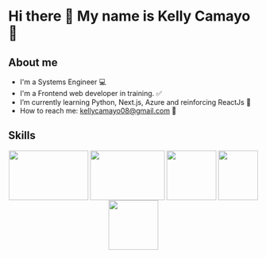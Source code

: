 # Hi there 👋 My name is Kelly Camayo 🌱

## About me

- I'm a Systems Engineer :computer:
- I'm a Frontend web developer in training. :white_check_mark:
- I’m currently learning Python, Next.js, Azure and reinforcing ReactJs :blue_book:
- How to reach me: kellycamayo08@gmail.com :email:

## Skills
<p align="center">
  <img align="center" width='160px' height='100px' src="https://www.datocms-assets.com/45470/1631110818-logo-react-js.png">
  
  <img align="center" width='150px' height='100px' src="https://camo.githubusercontent.com/38f113b96a368dfb7f634d2f2da97e7b8c748042d2a284b97c3fad048bb3ff55/68747470733a2f2f6d69726f2e6d656469756d2e636f6d2f6d61782f323733322f312a6d74736b3366515f4252656d466964686b656c3364412e706e67">
  
  <img align="center" margin='10px' width='100px' height='100px' src="https://upload.wikimedia.org/wikipedia/commons/thumb/9/99/Unofficial_JavaScript_logo_2.svg/1200px-Unofficial_JavaScript_logo_2.svg.png">
  
  <img align="center" margin="10px" width='80px' height='100px' src="https://upload.wikimedia.org/wikipedia/commons/thumb/d/d5/CSS3_logo_and_wordmark.svg/1200px-CSS3_logo_and_wordmark.svg.png">
  
  <img align="center"  width='100px' height='100px' src="https://encrypted-tbn0.gstatic.com/images?q=tbn:ANd9GcQpngGRjYX1ca7qAADU3K6eGLj7ShQE3L2otdzfryl_Y9Ht2QRoQKYQbsXd36XIxMbYOw0&usqp=CAU">
</p>
<!--
**kellycamayo08/kellycamayo08** is a ✨ _special_ ✨ repository because its `README.md` (this file) appears on your GitHub profile.

Here are some ideas to get you started:

- 🔭 I’m currently working on ...
- 🌱 I’m currently learning ...
- 👯 I’m looking to collaborate on ...
- 🤔 I’m looking for help with ...
- 💬 Ask me about ...
- 📫 How to reach me: ...
- 😄 Pronouns: ...
- ⚡ Fun fact: ...
-->
